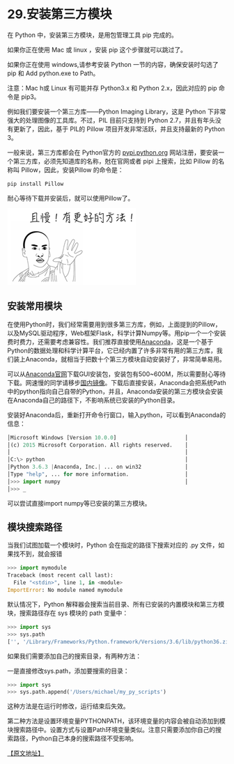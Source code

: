 # 29.安装第三方模块

在 Python 中，安装第三方模块，是用包管理工具 pip 完成的。

如果你正在使用 Mac 或 linux ，安装 pip 这个步骤就可以跳过了。

如果你正在使用 windows,请参考安装 Python 一节的内容，确保安装时勾选了 pip 和 Add python.exe to Path。

注意：Mac h或 Linux 有可能并存 Python3.x 和 Python 2.x，因此对应的 pip 命令是 pip3。

例如我们要安装一个第三方库——Python Imaging Library，这是 Python 下非常强大的处理图像的工具库。不过，PIL 目前只支持到 Python 2.7，并且有年头没有更新了，因此，基于 PIL的 Pillow 项目开发非常活跃，并且支持最新的 Python 3。

一般来说，第三方库都会在 Python官方的 [pypi.python.org](https://pypi.python.org/pypi) 网站注册，要安装一个第三方库，必须先知道库的名称，尅在官网或者 pipi 上搜索，比如 Pillow 的名称叫 Pillow，因此，安装Pillow 的命令是：
````python
pip install Pillow
````
耐心等待下载并安装后，就可以使用Pillow了。

![alt](../images/l.png)

## 安装常用模块

在使用Python时，我们经常需要用到很多第三方库，例如，上面提到的Pillow，以及MySQL驱动程序，Web框架Flask，科学计算Numpy等。用pip一个一个安装费时费力，还需要考虑兼容性。我们推荐直接使用[Anaconda](https://www.anaconda.com/)，这是一个基于Python的数据处理和科学计算平台，它已经内置了许多非常有用的第三方库，我们装上Anaconda，就相当于把数十个第三方模块自动安装好了，非常简单易用。


可以从[Anaconda官网](https://www.anaconda.com/download/)下载GUI安装包，安装包有500~600M，所以需要耐心等待下载。网速慢的同学请移步[国内镜像](https://pan.baidu.com/s/1kU5OCOB#list/path=%2Fpub%2Fpython)。下载后直接安装，Anaconda会把系统Path中的python指向自己自带的Python，并且，Anaconda安装的第三方模块会安装在Anaconda自己的路径下，不影响系统已安装的Python目录。

安装好Anaconda后，重新打开命令行窗口，输入python，可以看到Anaconda的信息：

````python
│Microsoft Windows [Version 10.0.0]                      │
│(c) 2015 Microsoft Corporation. All rights reserved.    │
│                                                        │
│C:\> python                                             │
│Python 3.6.3 |Anaconda, Inc.| ... on win32              │
│Type "help", ... for more information.                  │
│>>> import numpy                                        │
│>>> _     
````

可以尝试直接import numpy等已安装的第三方模块。

## 模块搜索路径

当我们试图加载一个模块时，Python 会在指定的路径下搜索对应的 .py 文件，如果找不到，就会报错

````python
>>> import mymodule
Traceback (most recent call last):
  File "<stdin>", line 1, in <module>
ImportError: No module named mymodule
````

默认情况下，Python 解释器会搜索当前目录、所有已安装的内置模块和第三方模块，搜索路径存在 sys 模块的 path 变量中：

````python
>>> import sys
>>> sys.path
['', '/Library/Frameworks/Python.framework/Versions/3.6/lib/python36.zip', '/Library/Frameworks/Python.framework/Versions/3.6/lib/python3.6', ..., '/Library/Frameworks/Python.framework/Versions/3.6/lib/python3.6/site-packages']
````

如果我们需要添加自己的搜索目录，有两种方法：

一是直接修改sys.path，添加要搜索的目录：

````python
>>> import sys
>>> sys.path.append('/Users/michael/my_py_scripts')
````

这种方法是在运行时修改，运行结束后失效。

第二种方法是设置环境变量PYTHONPATH，该环境变量的内容会被自动添加到模块搜索路径中。设置方式与设置Path环境变量类似。注意只需要添加你自己的搜索路径，Python自己本身的搜索路径不受影响。

[【原文地址】](https://www.liaoxuefeng.com/wiki/0014316089557264a6b348958f449949df42a6d3a2e542c000/00143186362353505516c5d4e38456fb225c18cc5b54ffb000)
